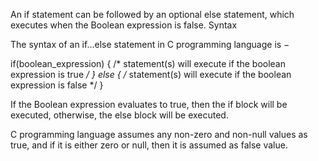 An if statement can be followed by an optional else statement, which executes when the Boolean expression is false.
Syntax

The syntax of an if...else statement in C programming language is −

if(boolean_expression) {
   /* statement(s) will execute if the boolean expression is true */
} else {
   /* statement(s) will execute if the boolean expression is false */
}

If the Boolean expression evaluates to true, then the if block will be executed, otherwise, the else block will be executed.

C programming language assumes any non-zero and non-null values as true, and if it is either zero or null, then it is assumed as false value.

